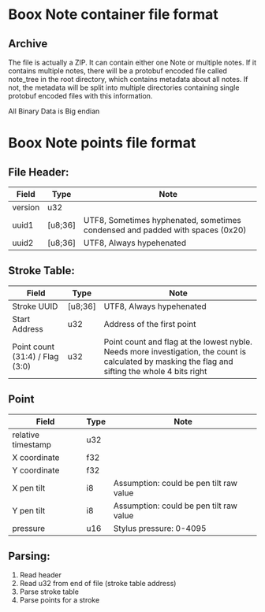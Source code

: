 # Boox Note container file format

## Archive

The file is actually a ZIP. It can contain either one Note or multiple notes.
If it contains multiple notes, there will be a protobuf encoded file called note_tree in the root directory, which contains metadata about all notes.
If not, the metadata will be split into multiple directories containing single protobuf encoded files with this information.

All Binary Data is Big endian

# Boox Note points file format

## File Header:

| Field   | Type    | Note                                                                          |
| ------- | ------- | ----------------------------------------------------------------------------- |
| version | u32     |                                                                               |
| uuid1   | [u8;36] | UTF8, Sometimes hyphenated, sometimes condensed and padded with spaces (0x20) |
| uuid2   | [u8;36] | UTF8, Always hypehenated                                                      |

## Stroke Table:

| Field                           | Type    | Note                                                                                                                                               |
| ------------------------------- | ------- | -------------------------------------------------------------------------------------------------------------------------------------------------- |
| Stroke UUID                     | [u8;36] | UTF8, Always hypehenated                                                                                                                           |
| Start Address                   | u32     | Address of the first point                                                                                                                         |
| Point count (31:4) / Flag (3:0) | u32     | Point count and flag at the lowest nyble. Needs more investigation, the count is calculated by masking the flag and sifting the whole 4 bits right |

## Point

| Field              | Type | Note                                    |
| ------------------ | ---- | --------------------------------------- |
| relative timestamp | u32  |                                         |
| X coordinate       | f32  |                                         |
| Y coordinate       | f32  |                                         |
| X pen tilt         | i8   | Assumption: could be pen tilt raw value |
| Y pen tilt         | i8   | Assumption: could be pen tilt raw value |
| pressure           | u16  | Stylus pressure: 0-4095                 |

## Parsing:

1. Read header
2. Read u32 from end of file (stroke table address)
3. Parse stroke table
4. Parse points for a stroke
